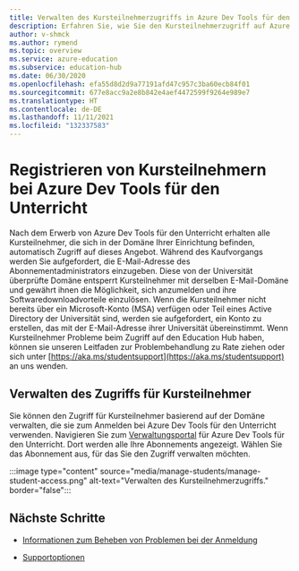 ```yaml
---
title: Verwalten des Kursteilnehmerzugriffs in Azure Dev Tools für den Unterricht
description: Erfahren Sie, wie Sie den Kursteilnehmerzugriff auf Azure Dev Tools für den Unterricht registrieren und verwalten.
author: v-shmck
ms.author: rymend
ms.topic: overview
ms.service: azure-education
ms.subservice: education-hub
ms.date: 06/30/2020
ms.openlocfilehash: efa55d8d2d9a77191afd47c957c3ba60ecb84f01
ms.sourcegitcommit: 677e8acc9a2e8b842e4aef4472599f9264e989e7
ms.translationtype: HT
ms.contentlocale: de-DE
ms.lasthandoff: 11/11/2021
ms.locfileid: "132337583"
---
```

# <a name="enrolling-students-in-azure-dev-tools-for-teaching"></a>Registrieren von Kursteilnehmern bei Azure Dev Tools für den Unterricht

Nach dem Erwerb von Azure Dev Tools für den Unterricht erhalten alle Kursteilnehmer, die sich in der Domäne Ihrer Einrichtung befinden, automatisch Zugriff auf dieses Angebot. Während des Kaufvorgangs werden Sie aufgefordert, die E-Mail-Adresse des Abonnementadministrators einzugeben. Diese von der Universität überprüfte Domäne entsperrt Kursteilnehmer mit derselben E-Mail-Domäne und gewährt ihnen die Möglichkeit, sich anzumelden und ihre Softwaredownloadvorteile einzulösen. Wenn die Kursteilnehmer nicht bereits über ein Microsoft-Konto (MSA) verfügen oder Teil eines Active Directory der Universität sind, werden sie aufgefordert, ein Konto zu erstellen, das mit der E-Mail-Adresse ihrer Universität übereinstimmt. Wenn Kursteilnehmer Probleme beim Zugriff auf den Education Hub haben, können sie unseren Leitfaden zur Problembehandlung zu Rate ziehen oder sich unter [https://aka.ms/studentsupport](https://aka.ms/studentsupport) an uns wenden.

## <a name="managing-access-for-students"></a>Verwalten des Zugriffs für Kursteilnehmer
Sie können den Zugriff für Kursteilnehmer basierend auf der Domäne verwalten, die sie zum Anmelden bei Azure Dev Tools für den Unterricht verwenden. Navigieren Sie zum [Verwaltungsportal](https://azureforeducation.microsoft.com/en-us/account/Subscriptions) für Azure Dev Tools für den Unterricht. Dort werden alle Ihre Abonnements angezeigt. Wählen Sie das Abonnement aus, für das Sie den Zugriff verwalten möchten.

:::image type="content" source="media/manage-students/manage-student-access.png" alt-text="Verwalten des Kursteilnehmerzugriffs." border="false":::

## <a name="next-steps"></a>Nächste Schritte
- [Informationen zum Beheben von Problemen bei der Anmeldung](troubleshoot-login.md)

- [Supportoptionen](program-support.md)
